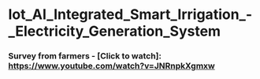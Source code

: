 # Iot_AI_Integrated_Smart_Irrigation_-_Electricity_Generation_System

### Survey from farmers - [Click to watch]: https://www.youtube.com/watch?v=JNRnpkXgmxw
